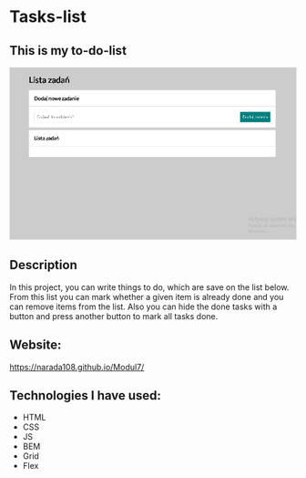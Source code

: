 # Tasks-list

## This is my to-do-list
![to-do-list](https://github.com/Narada108/Modul7/blob/main/images/modul7.gif?raw=true)
## Description
In this project, you can write things to do, which are save on the list below. From this list you can mark whether a given item is already done and you can remove items from the list. Also you can hide the done tasks with a button and press another button to mark all tasks done.
## Website:
https://narada108.github.io/Modul7/
## Technologies I have used:
- HTML
- CSS
- JS
- BEM
- Grid
- Flex
